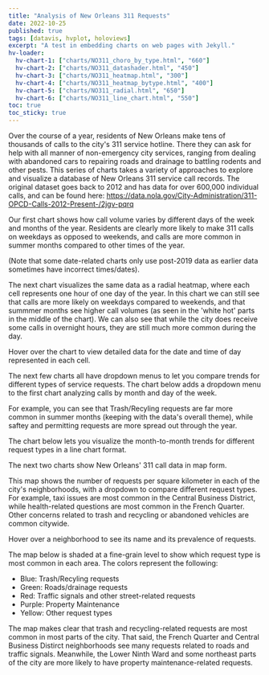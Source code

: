 ```yaml
---
title: "Analysis of New Orleans 311 Requests"
date: 2022-10-25
published: true
tags: [datavis, hvplot, holoviews]
excerpt: "A test in embedding charts on web pages with Jekyll."
hv-loader:
  hv-chart-1: ["charts/NO311_choro_by_type.html", "660"]
  hv-chart-2: ["charts/NO311_datashader.html", "450"]
  hv-chart-3: ["charts/NO311_heatmap.html", "300"]
  hv-chart-4: ["charts/NO311_heatmap_bytype.html", "400"]
  hv-chart-5: ["charts/NO311_radial.html", "650"]
  hv-chart-6: ["charts/NO311_line_chart.html", "550"]
toc: true
toc_sticky: true
---
```


Over the course of a year, residents of New Orleans make tens of thousands of calls to the city's 311 service hotline. There they can ask for help with all manner of non-emergency city services, ranging from dealing with abandoned cars to repairing roads and drainage to battling rodents and other pests. This series of charts takes a variety of approaches to explore and visualize a database of New Orleans 311 service call records. The original dataset goes back to 2012 and has data for over 600,000 individual calls, and can be found here: https://data.nola.gov/City-Administration/311-OPCD-Calls-2012-Present-/2jgv-pqrq

Our first chart shows how call volume varies by different days of the week and months of the year. Residents are clearly more likely to make 311 calls on weekdays as opposed to weekends, and calls are more common in summer months compared to other times of the year. 

(Note that some date-related charts only use post-2019 data as earlier data sometimes have incorrect times/dates).

<div id="hv-chart-3"></div>

The next chart visualizes the same data as a radial heatmap, where each cell represents one hour of one day of the year. In this chart we can still see that calls are more likely on weekdays compared to weekends, and that summmer months see higher call volumes (as seen in the 'white hot' parts in the middle of the chart). We can also see that while the city does receive some calls in overnight hours, they are still much more common during the day. 

Hover over the chart to view detailed data for the date and time of day represented in each cell. 

<div id="hv-chart-5"></div>

The next few charts all have dropdown menus to let you compare trends for different types of service requests. The chart below adds a dropdown menu to the first chart analyzing calls by month and day of the week.

For example, you can see that Trash/Recyling requests are far more common in summer months (keeping with the data's overall theme), while saftey and permitting requests are more spread out through the year.  

<div id="hv-chart-4"></div>

The chart below lets you visualize the month-to-month trends for different request types in a line chart format. 

<div id="hv-chart-6"></div>

The next two charts show New Orleans' 311 call data in map form.

This map shows the number of requests per square kilometer in each of the city's neighborhoods, with a dropdown to compare different request types. For example, taxi issues are most common in the Central Business District, while health-related questions are most common in the French Quarter. Other concerns related to trash and recycling or abandoned vehicles are common citywide.

Hover over a neighborhood to see its name and its prevalence of requests. 

<div id="hv-chart-1"></div>

The map below is shaded at a fine-grain level to show which request type is most common in each area. The colors represent the following:

* Blue: Trash/Recyling requests
* Green: Roads/drainage requests
* Red: Traffic signals and other street-related requests
* Purple: Property Maintenance
* Yellow: Other request types

<div id="hv-chart-2"></div>

The map makes clear that trash and recycling-related requests are most common in most parts of the city. That said, the French Quarter and Central Business Distirct neighborhoods see many requests related to roads and traffic signals. Meanwhile, the Lower Ninth Ward and some northeast parts of the city are more likely to have property maintenance-related requests. 
